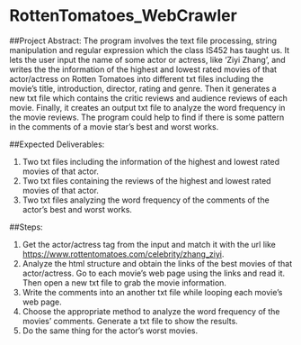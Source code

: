 # RottenTomatoes_WebCrawler

##Project Abstract:
The program involves the text file processing, string manipulation and regular expression which the class IS452 has taught us. 
It lets the user input the name of some actor or actress, like ‘Ziyi Zhang’, and writes the the information of the highest and 
lowest rated movies of that actor/actress on Rotten Tomatoes into different txt files including the movie’s title, introduction, 
director, rating and genre. Then it generates a new txt file which contains the critic reviews and audience reviews of each movie. 
Finally, it creates an output txt file to analyze the word frequency in the movie reviews. The program could help to find 
if there is some pattern in the comments of a movie star’s best and worst works.

##Expected Deliverables:
1. Two txt files including the information of the highest and lowest rated movies of that actor.
2. Two txt files containing the reviews of the highest and lowest rated movies of that actor.
3. Two txt files analyzing the word frequency of the comments of the actor’s best and worst works.


##Steps:
1.	Get the actor/actress tag from the input and match it with the url like https://www.rottentomatoes.com/celebrity/zhang_ziyi. 
2.	Analyze the html structure and obtain the links of the best movies of that actor/actress. Go to each movie’s web page using the links and read it. Then open a new txt file to grab the movie information.
3.	Write the comments into an another txt file while looping each movie’s web page.
4.	Choose the appropriate method to analyze the word frequency of the movies’ comments. Generate a txt file to show the results.
5.	Do the same thing for the actor’s worst movies.
